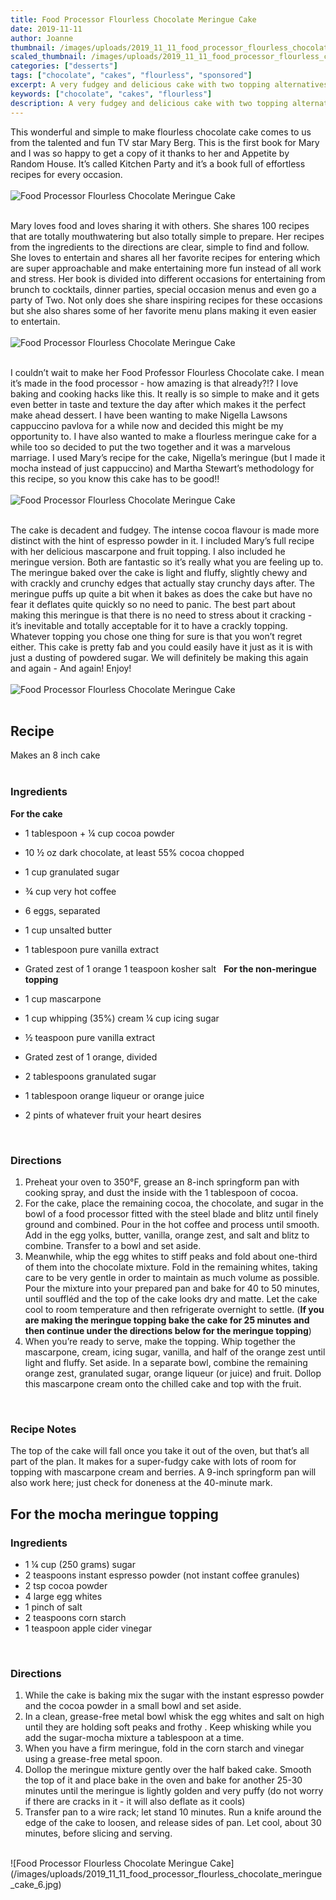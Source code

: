 ```yaml
---
title: Food Processor Flourless Chocolate Meringue Cake
date: 2019-11-11
author: Joanne
thumbnail: /images/uploads/2019_11_11_food_processor_flourless_chocolate_meringue_cake_1.jpg
scaled_thumbnail: /images/uploads/2019_11_11_food_processor_flourless_chocolate_meringue_cake_0.jpg
categories: ["desserts"]
tags: ["chocolate", "cakes", "flourless", "sponsored"]
excerpt: A very fudgey and delicious cake with two topping alternatives
keywords: ["chocolate", "cakes", "flourless"]
description: A very fudgey and delicious cake with two topping alternatives
---
```


This wonderful and simple to make flourless chocolate cake comes to us from the talented and fun TV star Mary Berg. This is the first book for Mary and I was so happy to get a copy of it thanks to her and Appetite by Random House. It’s called Kitchen Party and it’s a book full of effortless recipes for every occasion.
</br>
</br>
![Food Processor Flourless Chocolate Meringue Cake](/images/uploads/2019_11_11_food_processor_flourless_chocolate_meringue_cake_2.jpg)
</br>
</br>

Mary loves food and loves sharing it with others. She shares 100 recipes that are totally mouthwatering but also totally simple to prepare. Her recipes from the ingredients to the directions are clear, simple to find and follow. She loves to entertain and shares all her favorite recipes for entering which are super approachable and make entertaining more fun instead of all work and stress. 
Her book is divided into different occasions for entertaining from brunch to cocktails, dinner parties, special occasion menus and even go a party of Two. Not only does she share inspiring recipes for these occasions but she also shares some of her favorite menu plans making it even easier to entertain. 
</br>
</br>
![Food Processor Flourless Chocolate Meringue Cake](/images/uploads/2019_11_11_food_processor_flourless_chocolate_meringue_cake_3.jpg)
</br>
</br>

I couldn’t wait to make her Food Professor Flourless Chocolate cake. I mean it’s made in the food processor - how amazing is that already?!?  I love baking and cooking hacks like this. It really is so simple to make and it gets even better in taste and texture the day after which makes it the perfect make ahead dessert. I have been wanting to make Nigella Lawsons cappuccino pavlova for a while now and decided this might be my opportunity to.  I have also wanted to make a flourless meringue cake for a while too so decided to put the two together and it was a marvelous marriage. I used Mary’s recipe for the cake, Nigella’s meringue (but I made it mocha instead of just cappuccino) and Martha Stewart’s methodology for this recipe, so you know this cake has to be good!! 
</br>
</br>
![Food Processor Flourless Chocolate Meringue Cake](/images/uploads/2019_11_11_food_processor_flourless_chocolate_meringue_cake_4.jpg)
</br>
</br>

The cake is decadent and fudgey.  The intense cocoa flavour is made more distinct with the hint of espresso powder in it. I included Mary’s full recipe with her delicious mascarpone and fruit topping. I also included he meringue version. Both are fantastic so it’s really what you are feeling up to. The meringue baked over the cake is light and fluffy, slightly chewy and with crackly and crunchy edges that actually stay crunchy days after. The meringue puffs up quite a bit when it bakes as does the cake but have no fear it deflates quite quickly so no need to panic.  The best part about making this meringue is that there is no need to stress about it cracking - it’s inevitable and totally acceptable for it to have a crackly topping. Whatever topping you chose one thing for sure is that you won’t regret either. This cake is pretty fab and you could easily have it just as it is with just a dusting of powdered sugar. We will definitely be making this again and again - And again! Enjoy! 
</br>
</br>
![Food Processor Flourless Chocolate Meringue Cake](/images/uploads/2019_11_11_food_processor_flourless_chocolate_meringue_cake_5.jpg)
</br>
</br>

## Recipe
Makes an 8 inch cake
</br>
</br>

### Ingredients
__For the cake__

* <span itemprop="ingredients">1 tablespoon + &frac14; cup cocoa powder</span>
* <span itemprop="ingredients">10 &frac12; oz dark chocolate, at least 55% cocoa chopped </span>
* <span itemprop="ingredients">1 cup granulated sugar </span>
* <span itemprop="ingredients">&frac34; cup very hot coffee </span>
* <span itemprop="ingredients">6 eggs, separated</span>
* <span itemprop="ingredients">1 cup unsalted butter</span>
* <span itemprop="ingredients">1 tablespoon pure vanilla extract</span>
* <span itemprop="ingredients">Grated zest of 1 orange 1 teaspoon kosher salt</span>
 
__For the non-meringue topping__

* <span itemprop="ingredients">1 cup mascarpone</span>
* <span itemprop="ingredients">1 cup whipping (35%) cream &frac14; cup icing sugar</span>
* <span itemprop="ingredients">&frac12; teaspoon pure vanilla extract </span>
* <span itemprop="ingredients">Grated zest of 1 orange, divided </span>
* <span itemprop="ingredients">2 tablespoons granulated sugar</span>
* <span itemprop="ingredients">1 tablespoon orange liqueur or orange juice</span>
* <span itemprop="ingredients">2 pints of whatever fruit your heart desires</span>
</br>

### Directions

1. Preheat your oven to 350°F, grease an 8-inch springform pan with cooking spray, and dust the inside with the 1 tablespoon of cocoa.
 
2. For the cake, place the remaining cocoa, the chocolate, and sugar in the bowl of a food processor fitted with the steel blade and blitz until finely ground and combined. Pour in the hot coffee and process until smooth. Add in the egg yolks, butter, vanilla, orange zest, and salt and blitz to combine. Transfer to a bowl and set aside.
 
3. Meanwhile, whip the egg whites to stiff peaks and fold about one-third of them into the chocolate mixture. Fold in the remaining whites, taking care to be very gentle in order to maintain as much volume as possible. Pour the mixture into your prepared pan and bake for 40 to 50 minutes, until souffléd and the top of the cake looks dry and matte. Let the cake cool to room temperature and then refrigerate overnight to settle. (**If you are making the meringue topping bake the cake for 25 minutes and then continue under the directions below for the meringue topping**) 
 
4. When you’re ready to serve, make the topping. Whip together the mascarpone, cream, icing sugar, vanilla, and half of the orange zest until light and fluffy. Set aside. In a separate bowl, combine the remaining orange zest, granulated sugar, orange liqueur (or juice) and fruit. Dollop this mascarpone cream onto the chilled cake and top with the fruit.
</br>
 
### Recipe Notes

The top of the cake will fall once you take it out of the oven, but that’s all part of the plan. It makes for a super-fudgy cake with lots of room for topping with mascarpone cream and berries. A 9-inch springform pan will also work here; just check for doneness at the 40-minute mark.
</br>

## For the mocha meringue topping 

### Ingredients 

* <span itemprop="ingredients">1 &frac14; cup (250 grams) sugar</span>
* <span itemprop="ingredients">2 teaspoons instant espresso powder (not instant coffee granules)</span>
* <span itemprop="ingredients">2 tsp cocoa powder </span>
* <span itemprop="ingredients">4 large egg whites</span>
* <span itemprop="ingredients">1 pinch of salt</span></span>
* <span itemprop="ingredients">2 teaspoons corn starch </span>
* <span itemprop="ingredients">1 teaspoon apple cider vinegar </span>
</br>

### Directions 

1. While the cake is baking mix the sugar with the instant espresso powder and the cocoa powder in a small bowl and set aside.
2. In a clean, grease-free metal bowl whisk the egg whites and salt on high until they are holding soft peaks and frothy . Keep whisking while you add the sugar-mocha mixture a tablespoon at a time.
3. When you have a firm meringue, fold in the corn starch and vinegar using a grease-free metal spoon.
4. Dollop the meringue mixture gently over the half baked cake. Smooth the top of it and place bake in the oven and bake for another 25-30 minutes until the meringue is lightly golden and very puffy (do not worry if there are cracks in it - it will also deflate as it cools)
5. Transfer pan to a wire rack; let stand 10 minutes. Run a knife around the edge of the cake to loosen, and release sides of pan. Let cool, about 30 minutes, before slicing and serving.

</br>
![Food Processor Flourless Chocolate Meringue Cake](/images/uploads/2019_11_11_food_processor_flourless_chocolate_meringue_cake_6.jpg)